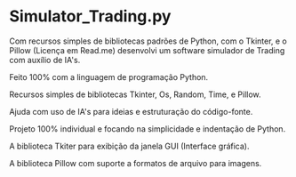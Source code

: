 # Simulator_Trading.py
Com recursos simples de bibliotecas padrões de Python, com o Tkinter, e o Pillow (Licença em Read.me) desenvolvi um software simulador de Trading com auxílio de IA's.

Feito 100% com a linguagem de programação Python.

Recursos simples de bibliotecas Tkinter, Os, Random, Time, e Pillow.

Ajuda com uso de IA's para ideias e estruturação do código-fonte.

Projeto 100% individual e focando na simplicidade e indentação de Python.

A biblioteca Tkiter para exibição da janela GUI (Interface gráfica).

A biblioteca Pillow com suporte a formatos de arquivo para imagens.




